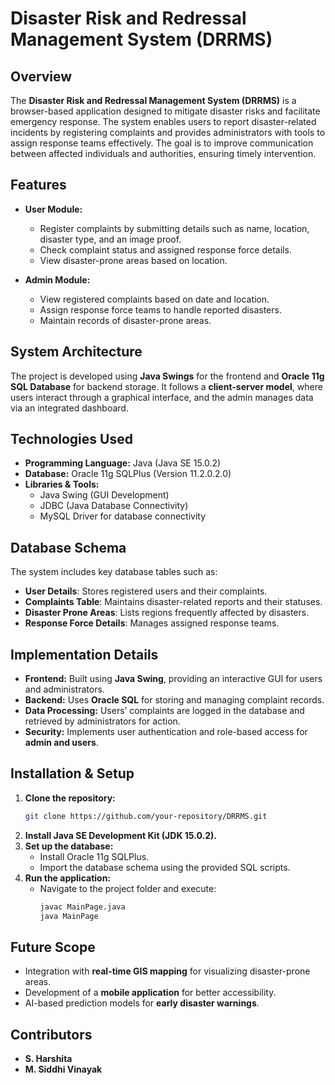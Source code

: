 # **Disaster Risk and Redressal Management System (DRRMS)**

## **Overview**
The **Disaster Risk and Redressal Management System (DRRMS)** is a browser-based application designed to mitigate disaster risks and facilitate emergency response. The system enables users to report disaster-related incidents by registering complaints and provides administrators with tools to assign response teams effectively. The goal is to improve communication between affected individuals and authorities, ensuring timely intervention.

## **Features**
- **User Module:**
  - Register complaints by submitting details such as name, location, disaster type, and an image proof.
  - Check complaint status and assigned response force details.
  - View disaster-prone areas based on location.
  
- **Admin Module:**
  - View registered complaints based on date and location.
  - Assign response force teams to handle reported disasters.
  - Maintain records of disaster-prone areas.

## **System Architecture**
The project is developed using **Java Swings** for the frontend and **Oracle 11g SQL Database** for backend storage. It follows a **client-server model**, where users interact through a graphical interface, and the admin manages data via an integrated dashboard.

## **Technologies Used**
- **Programming Language:** Java (Java SE 15.0.2)
- **Database:** Oracle 11g SQLPlus (Version 11.2.0.2.0)
- **Libraries & Tools:**
  - Java Swing (GUI Development)
  - JDBC (Java Database Connectivity)
  - MySQL Driver for database connectivity

## **Database Schema**
The system includes key database tables such as:
- **User Details**: Stores registered users and their complaints.
- **Complaints Table**: Maintains disaster-related reports and their statuses.
- **Disaster Prone Areas**: Lists regions frequently affected by disasters.
- **Response Force Details**: Manages assigned response teams.

## **Implementation Details**
- **Frontend:** Built using **Java Swing**, providing an interactive GUI for users and administrators.
- **Backend:** Uses **Oracle SQL** for storing and managing complaint records.
- **Data Processing:** Users’ complaints are logged in the database and retrieved by administrators for action.
- **Security:** Implements user authentication and role-based access for **admin and users**.

## **Installation & Setup**
1. **Clone the repository:**
   ```bash
   git clone https://github.com/your-repository/DRRMS.git
   ```
2. **Install Java SE Development Kit (JDK 15.0.2).**
3. **Set up the database:**
   - Install Oracle 11g SQLPlus.
   - Import the database schema using the provided SQL scripts.
4. **Run the application:**
   - Navigate to the project folder and execute:
     ```bash
     javac MainPage.java
     java MainPage
     ```

## **Future Scope**
- Integration with **real-time GIS mapping** for visualizing disaster-prone areas.
- Development of a **mobile application** for better accessibility.
- AI-based prediction models for **early disaster warnings**.

## **Contributors**
- **S. Harshita**
- **M. Siddhi Vinayak**


